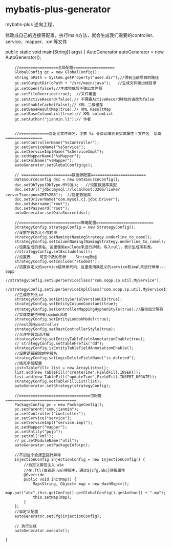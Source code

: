 # mybatis-plus-generator
mybatis-plus  逆向工程，

修改成自己的连接等配置，执行main方法，就会生成我们需要的controller、service、mapper、xml等文件



public static void main(String[] args) {
        AutoGenerator autoGenerator = new AutoGenerator();

        //=================全局配置==================
        GlobalConfig gc = new GlobalConfig();
        String oPath = System.getProperty("user.dir");//得到当前项目的路径
        gc.setOutputDir(oPath + "/src/main/java");   //生成文件输出根目录
        gc.setOpen(false);//生成完成后不弹出文件框
        gc.setFileOverride(true);  //文件覆盖
        gc.setActiveRecord(false);// 不需要ActiveRecord特性的请改为false
        gc.setEnableCache(false);// XML 二级缓存
        gc.setBaseResultMap(true);// XML ResultMap
        gc.setBaseColumnList(true);// XML columList
        gc.setAuthor("jianmin.li");// 作者


        //=============自定义文件命名，注意 %s 会自动填充表实体属性！文件名  后缀================
        gc.setControllerName("%sController");
        gc.setServiceName("%sService");
        gc.setServiceImplName("%sServiceImpl");
        gc.setMapperName("%sMapper");
        gc.setXmlName("%sMapper");
        autoGenerator.setGlobalConfig(gc);

        // ======================数据源配置========================
        DataSourceConfig dsc = new DataSourceConfig();
        dsc.setDbType(DbType.MYSQL);   //设置数据库类型
        dsc.setUrl("jdbc:mysql://localhost:3306/liuke?serverTimezone=GMT%2B8");  //指定数据库
        dsc.setDriverName("com.mysql.cj.jdbc.Driver");
        dsc.setUsername("root");
        dsc.setPassword("root");
        autoGenerator.setDataSource(dsc);

        //===========================策略配置=========================
        StrategyConfig strategyConfig = new StrategyConfig();
        //设置字段名大小写转换
        strategyConfig.setNaming(NamingStrategy.underline_to_camel);
        strategyConfig.setColumnNaming(NamingStrategy.underline_to_camel);
        //设置生成的表名，这里使用exClude来进行排除，写入null，表示生成所有表。
        //strategyConfig.setExclude(null);
        //设置表    可变个数的形参    String数组
        strategyConfig.setInclude("student");
        //设置自定义的service层继承代码，这里使用我定义的service和impl来进行继承---Sopp
        //strategyConfig.setSuperServiceClass("com.sopp.sp.util.MyService");
        //strategyConfig.setSuperServiceImplClass("com.sopp.sp.util.MyServiceImpl");
        //生成序列化id
        strategyConfig.setEntitySerialVersionUID(true);
        strategyConfig.setEntityColumnConstant(true);
        strategyConfig.setControllerMappingHyphenStyle(true);//路径加分隔符
        //实体类是否带有lombok风格
        strategyConfig.setEntityLombokModel(true);
        //rest风格controller
        strategyConfig.setRestControllerStyle(true);
        //允许字段自动注解
        strategyConfig.setEntityTableFieldAnnotationEnable(true);
        // strategyConfig.setTablePrefix("dd");
        strategyConfig.isEntityTableFieldAnnotationEnable();
        //设置逻辑删除的字段名
        strategyConfig.setLogicDeleteFieldName("is_deleted");
        //填充字段配置
        List<TableFill> list = new ArrayList<>();
        list.add(new TableFill("createTime",FieldFill.INSERT));
        list.add(new TableFill("updateTime",FieldFill.INSERT_UPDATE));
        strategyConfig.setTableFillList(list);
        autoGenerator.setStrategy(strategyConfig);

        //===============================包配置===============================
        PackageConfig pc = new PackageConfig();
        pc.setParent("com.jianmin");
        pc.setController("controller");
        pc.setService("service");
        pc.setServiceImpl("service.impl");
        pc.setMapper("mapper");
        pc.setEntity("pojo");
        pc.setXml("xml");
        // pc.setModuleName("util");
        autoGenerator.setPackageInfo(pc);

        //不加这个会报空指针异常
        InjectionConfig injectionConfig = new InjectionConfig() {
            //自定义属性注入:abc
            //在.ftl(或者是.vm)模板中，通过${cfg.abc}获取属性
            @Override
            public void initMap() {
                Map<String, Object> map = new HashMap<>();
                map.put("abc",this.getConfig().getGlobalConfig().getAuthor() + "-mp");
                this.setMap(map);
            }
        };
        //自定义配置
        autoGenerator.setCfg(injectionConfig);

        // 执行生成
        autoGenerator.execute();

    }
